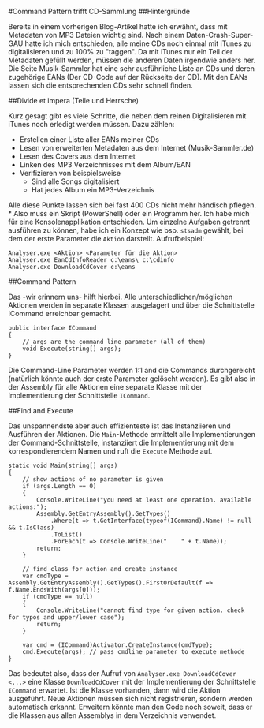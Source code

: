 #Command Pattern trifft CD-Sammlung
##Hintergründe

Bereits in einem vorherigen Blog-Artikel hatte ich erwähnt, dass mit Metadaten von MP3 Dateien wichtig sind. Nach einem Daten-Crash-Super-GAU hatte ich mich entschieden, alle meine CDs noch einmal mit iTunes zu digitalisieren und zu 100% zu "taggen". Da mit iTunes nur ein Teil der Metadaten gefüllt werden, müssen die anderen Daten irgendwie anders her. Die Seite Musik-Sammler hat eine sehr ausführliche Liste an CDs und deren zugehörige EANs (Der CD-Code auf der Rückseite der CD). Mit den EANs lassen sich die entsprechenden CDs sehr schnell finden.

##Divide et impera (Teile und Herrsche)

Kurz gesagt gibt es viele Schritte, die neben dem reinen Digitalisieren mit iTunes noch erledigt werden müssen. Dazu zählen:

* Erstellen einer Liste aller EANs meiner CDs
* Lesen von erweiterten Metadaten aus dem Internet (Musik-Sammler.de)
* Lesen des Covers aus dem Internet
* Linken des MP3 Verzeichnisses mit dem Album/EAN
* Verifizieren von beispielsweise 
	* Sind alle Songs digitalisiert
	* Hat jedes Album ein MP3-Verzeichnis

Alle diese Punkte lassen sich bei fast 400 CDs nicht mehr händisch pflegen. * Also muss ein Skript (PowerShell) oder ein Programm her. Ich habe mich für eine Konsolenapplikation entschieden. Um einzelne Aufgaben getrennt ausführen zu können, habe ich ein Konzept wie bsp. `stsadm` gewählt, bei dem der erste Parameter die `Aktion` darstellt. Aufrufbeispiel:

	Analyser.exe <Aktion> <Parameter für die Aktion>
	Analyser.exe EanCdInfoReader c:\eans\ c:\cdinfo
	Analyser.exe DownloadCdCover c:\eans

##Command Pattern

Das -wir erinnern uns- hilft hierbei. Alle unterschiedlichen/möglichen Aktionen werden in separate Klassen ausgelagert und über die Schnittstelle ICommand erreichbar gemacht.

	public interface ICommand
	{
	    // args are the command line parameter (all of them)
	    void Execute(string[] args);
	}

Die Command-Line Parameter werden 1:1 and die Commands durchgereicht (natürlich könnte auch der erste Parameter gelöscht werden). Es gibt also in der Assembly für alle Aktionen eine separate Klasse mit der Implementierung der Schnittstelle `ICommand`.

##Find and Execute

Das unspannendste aber auch effizienteste ist das Instanziieren und Ausführen der Aktionen. Die `Main`-Methode ermittelt alle Implementierungen der Command-Schnittstelle, instanziiert die Implementierung mit dem korrespondierendem Namen  und ruft die `Execute` Methode auf.

	static void Main(string[] args)
	{
	    // show actions of no parameter is given
	    if (args.Length == 0)
	    {
	        Console.WriteLine("you need at least one operation. available actions:");
	        Assembly.GetEntryAssembly().GetTypes()
	            .Where(t => t.GetInterface(typeof(ICommand).Name) != null && t.IsClass)
	            .ToList()
	            .ForEach(t => Console.WriteLine("    " + t.Name));
	        return;
	    }
	
	    // find class for action and create instance
	    var cmdType = Assembly.GetEntryAssembly().GetTypes().FirstOrDefault(f => f.Name.EndsWith(args[0]));
	    if (cmdType == null)
	    {
	        Console.WriteLine("cannot find type for given action. check for typos and upper/lower case");
	        return;
	    }
	
	    var cmd = (ICommand)Activator.CreateInstance(cmdType);
	    cmd.Execute(args); // pass cmdline parameter to execute methode
	}

Das bedeutet also, dass der Aufruf von `Analyser.exe DownloadCdCover <...>` eine Klasse `DownloadCdCover` mit der Implementierung der Schnittstelle `ICommand` erwartet. Ist die Klasse vorhanden, dann wird die Aktion ausgeführt. Neue Aktionen müssen sich nicht registrieren, sondern werden automatisch erkannt. Erweitern könnte man den Code noch soweit, dass er die Klassen aus allen Assemblys in dem Verzeichnis verwendet.